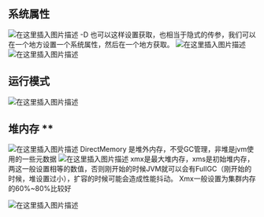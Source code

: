 ﻿## 系统属性
![在这里插入图片描述](https://img-blog.csdnimg.cn/20210108101657221.png?x-oss-process=image/watermark,type_ZmFuZ3poZW5naGVpdGk,shadow_10,text_aHR0cHM6Ly9ibG9nLmNzZG4ubmV0L3RoZWZseWJyaWQ=,size_16,color_FFFFFF,t_70)
-D 也可以这样设置获取，也相当于隐式的传参，我们可以在一个地方设置一个系统属性，然后在一个地方获取。
![在这里插入图片描述](https://img-blog.csdnimg.cn/20210108101715361.png)
![在这里插入图片描述](https://img-blog.csdnimg.cn/20210108101740662.png?x-oss-process=image/watermark,type_ZmFuZ3poZW5naGVpdGk,shadow_10,text_aHR0cHM6Ly9ibG9nLmNzZG4ubmV0L3RoZWZseWJyaWQ=,size_16,color_FFFFFF,t_70)
## 运行模式
![在这里插入图片描述](https://img-blog.csdnimg.cn/20210108102132650.png?x-oss-process=image/watermark,type_ZmFuZ3poZW5naGVpdGk,shadow_10,text_aHR0cHM6Ly9ibG9nLmNzZG4ubmV0L3RoZWZseWJyaWQ=,size_16,color_FFFFFF,t_70)
## 堆内存 **
![在这里插入图片描述](https://img-blog.csdnimg.cn/20210108102221746.png?x-oss-process=image/watermark,type_ZmFuZ3poZW5naGVpdGk,shadow_10,text_aHR0cHM6Ly9ibG9nLmNzZG4ubmV0L3RoZWZseWJyaWQ=,size_16,color_FFFFFF,t_70)
DirectMemory 是堆外内存，不受GC管理，非堆是jvm使用的一些元数据
![在这里插入图片描述](https://img-blog.csdnimg.cn/20210108102429462.png?x-oss-process=image/watermark,type_ZmFuZ3poZW5naGVpdGk,shadow_10,text_aHR0cHM6Ly9ibG9nLmNzZG4ubmV0L3RoZWZseWJyaWQ=,size_16,color_FFFFFF,t_70)
xmx是最大堆内存，xms是初始堆内存，两这一般设置相等的数值，否则刚开始的时候JVM就可以会有FullGC（刚开始的时候，堆设置过小），扩容的时候可能会造成性能抖动。
Xmx一般设置为集群内存的60%~80%比较好

![在这里插入图片描述](https://img-blog.csdnimg.cn/20210108112635607.png?x-oss-process=image/watermark,type_ZmFuZ3poZW5naGVpdGk,shadow_10,text_aHR0cHM6Ly9ibG9nLmNzZG4ubmV0L3RoZWZseWJyaWQ=,size_16,color_FFFFFF,t_70)


